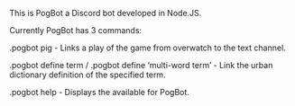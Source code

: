 This is PogBot a Discord bot developed in Node.JS.

Currently PogBot has 3 commands:

.pogbot pig - Links a play of the game from overwatch to the text channel.

.pogbot define term / .pogbot define ‘multi-word term’ - Link the urban dictionary definition of the specified term.

.pogbot help - Displays the available for PogBot.